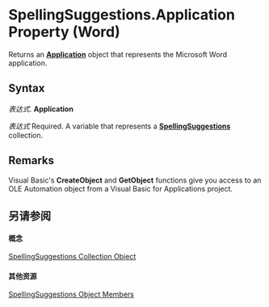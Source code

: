 
# SpellingSuggestions.Application Property (Word)

Returns an  **[Application](d1cf6f8f-4e88-bf01-93b4-90a83f79cb44.md)** object that represents the Microsoft Word application.


## Syntax

 _表达式_. **Application**

 _表达式_ Required. A variable that represents a **[SpellingSuggestions](7e0fb008-e43c-c4cb-b7d2-9436d039a070.md)** collection.


## Remarks

Visual Basic's  **CreateObject** and **GetObject** functions give you access to an OLE Automation object from a Visual Basic for Applications project.


## 另请参阅


#### 概念


[SpellingSuggestions Collection Object](7e0fb008-e43c-c4cb-b7d2-9436d039a070.md)
#### 其他资源


[SpellingSuggestions Object Members](http://msdn.microsoft.com/library/0f0a40c8-da03-2492-f5f9-d756149981bd%28Office.15%29.aspx)